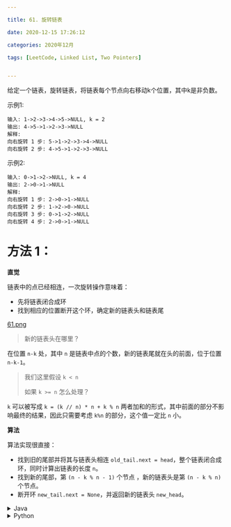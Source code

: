 ```yaml
---

title: 61. 旋转链表

date: 2020-12-15 17:26:12

categories: 2020年12月

tags: [LeetCode, Linked List, Two Pointers]


---
```

 
给定一个链表，旋转链表，将链表每个节点向右移动k个位置，其中k是非负数。


<!-- more -->


示例1:
    
    输入: 1->2->3->4->5->NULL, k = 2
    输出: 4->5->1->2->3->NULL
    解释:
    向右旋转 1 步: 5->1->2->3->4->NULL
    向右旋转 2 步: 4->5->1->2->3->NULL
示例2:
    
    输入: 0->1->2->NULL, k = 4
    输出: 2->0->1->NULL
    解释:
    向右旋转 1 步: 2->0->1->NULL
    向右旋转 2 步: 1->2->0->NULL
    向右旋转 3 步: 0->1->2->NULL
    向右旋转 4 步: 2->0->1->NULL


# 方法 1：

**直觉**

链表中的点已经相连，一次旋转操作意味着：

* 先将链表闭合成环
* 找到相应的位置断开这个环，确定新的链表头和链表尾

[61.png](https://pic.leetcode-cn.com/e3371c6b03e3c8d3758dcf0b35a45d0a6b39c111373cf7b5bde53e14b6271a04-61.png)


> 新的链表头在哪里？

在位置 `n-k` 处，其中 `n` 是链表中点的个数，新的链表尾就在头的前面，位于位置 `n-k-1`。

> 我们这里假设 `k < n`
>
> 如果  `k >= n`  怎么处理？

`k` 可以被写成 `k = (k // n) * n + k % n` 两者加和的形式，其中前面的部分不影响最终的结果，因此只需要考虑 `k%n` 的部分，这个值一定比 `n` 小。

**算法**

算法实现很直接：

* 找到旧的尾部并将其与链表头相连 `old_tail.next = head`，整个链表闭合成环，同时计算出链表的长度 `n`。
* 找到新的尾部，第 `(n - k % n - 1)` 个节点 ，新的链表头是第 `(n - k % n)` 个节点。
* 断开环 `new_tail.next = None`，并返回新的链表头 `new_head`。


<details>
    <summary>Java</summary>

```Java []
class Solution {
  public ListNode rotateRight(ListNode head, int k) {
    // base cases
    if (head == null) return null;
    if (head.next == null) return head;

    // close the linked list into the ring
    ListNode old_tail = head;
    int n;
    for(n = 1; old_tail.next != null; n++)
      old_tail = old_tail.next;
    old_tail.next = head;

    // find new tail : (n - k % n - 1)th node
    // and new head : (n - k % n)th node
    ListNode new_tail = head;
    for (int i = 0; i < n - k % n - 1; i++)
      new_tail = new_tail.next;
    ListNode new_head = new_tail.next;

    // break the ring
    new_tail.next = null;

    return new_head;
  }
}
```

</details>
<details>
    <summary>Python</summary>

```Python []
class Solution:
    def rotateRight(self, head: 'ListNode', k: 'int') -> 'ListNode':
        # base cases
        if not head:
            return None
        if not head.next:
            return head
        
        # close the linked list into the ring
        old_tail = head
        n = 1
        while old_tail.next:
            old_tail = old_tail.next
            n += 1
        old_tail.next = head
        
        # find new tail : (n - k % n - 1)th node
        # and new head : (n - k % n)th node
        new_tail = head
        for i in range(n - k % n - 1):
            new_tail = new_tail.next
        new_head = new_tail.next
        
        # break the ring
        new_tail.next = None
        
        return new_head
```

</detaisl>

**复杂度分析**

* 时间复杂度：*O(N)*，其中 *N* 是链表中的元素个数
* 空间复杂度：*O(1)*，因为只需要常数的空间
